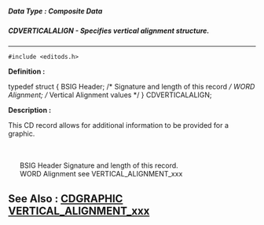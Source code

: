 ##### Data Type : Composite Data
##### CDVERTICALALIGN - Specifies vertical alignment structure.
---
```
#include <editods.h>
```

**Definition :**

typedef struct {
   BSIG Header;    /* Signature and length of this record */
   WORD Alignment; /* Vertical Alignment values */
} CDVERTICALALIGN;

**Description :**

This CD record allows for additional information to be provided for a graphic.
<ul><br>
<br>
BSIG	Header		Signature and length of this record.<br>
WORD	Alignment	see VERTICAL_ALIGNMENT_xxx</ul>



**See Also :**
[CDGRAPHIC](/domino-c-api-docs/reference/Data/CDGRAPHIC)
[VERTICAL_ALIGNMENT_xxx](/domino-c-api-docs/reference/Symb/VERTICAL_ALIGNMENT_xxx)
---
